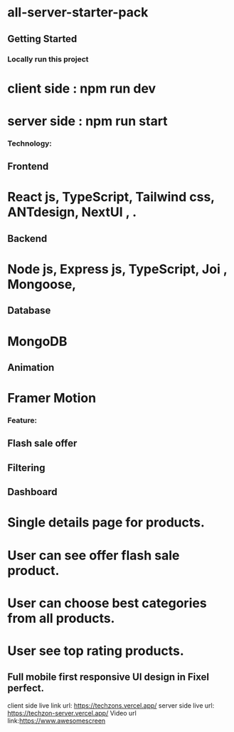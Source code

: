 # all-server-starter-pack

## Getting Started


### Locally run this project
# client side : npm run dev
# server side : npm run start

### Technology:
 ## Frontend
  # React js, TypeScript, Tailwind css, ANTdesign, NextUI , .

## Backend
 # Node js, Express js, TypeScript, Joi , Mongoose,

## Database
 # MongoDB

## Animation
 # Framer Motion 

### Feature:
 ## Flash sale offer
 ## Filtering 
 ## Dashboard
 # Single details page for products.
 # User can see offer flash sale product.
 # User can choose best categories from all products.
 # User see top rating products.
## Full mobile first responsive UI design in Fixel perfect.


client side live link url: https://techzons.vercel.app/
server side live url: https://techzon-server.vercel.app/
Video url link:https://www.awesomescreen
